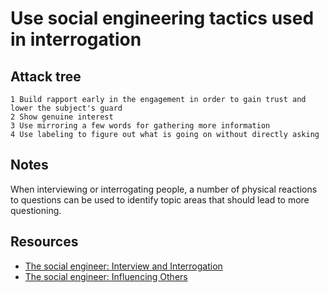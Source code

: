 # Use social engineering tactics used in interrogation

## Attack tree

```text
1 Build rapport early in the engagement in order to gain trust and lower the subject's guard
2 Show genuine interest
3 Use mirroring a few words for gathering more information
4 Use labeling to figure out what is going on without directly asking
```

## Notes

When interviewing or interrogating people, a number of physical reactions to questions can be
used to identify topic areas that should lead to more questioning.

## Resources

* [The social engineer: Interview and Interrogation](https://www.social-engineer.org/framework/psychological-principles/interview-interrogation/)
* [The social engineer: Influencing Others](https://www.social-engineer.org/framework/influencing-others/)